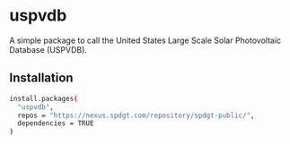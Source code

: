 # uspvdb
A simple package to call the United States Large Scale Solar Photovoltaic Database (USPVDB).

## Installation
```bash
install.packages(
  "uspvdb", 
  repos = "https://nexus.spdgt.com/repository/spdgt-public/",
  dependencies = TRUE
)
```



